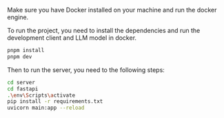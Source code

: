 Make sure you have Docker installed on your machine and run the docker engine.

To run the project, you need to install the dependencies and run the development client and LLM model in docker.

```bash
pnpm install
pnpm dev
```

Then to run the server, you need to the following steps:

```bash
cd server
cd fastapi
.\env\Scripts\activate
pip install -r requirements.txt
uvicorn main:app --reload
```